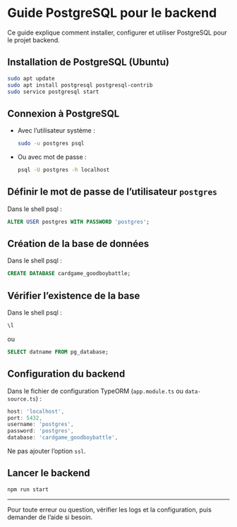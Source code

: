 # Guide PostgreSQL pour le backend

Ce guide explique comment installer, configurer et utiliser PostgreSQL pour le projet backend.

## Installation de PostgreSQL (Ubuntu)

```bash
sudo apt update
sudo apt install postgresql postgresql-contrib
sudo service postgresql start
```

## Connexion à PostgreSQL

- Avec l’utilisateur système :
  ```bash
  sudo -u postgres psql
  ```
- Ou avec mot de passe :
  ```bash
  psql -U postgres -h localhost
  ```

## Définir le mot de passe de l’utilisateur `postgres`

Dans le shell psql :
```sql
ALTER USER postgres WITH PASSWORD 'postgres';
```

## Création de la base de données

Dans le shell psql :
```sql
CREATE DATABASE cardgame_goodboybattle;
```

## Vérifier l’existence de la base

Dans le shell psql :
```sql
\l
```
ou
```sql
SELECT datname FROM pg_database;
```

## Configuration du backend

Dans le fichier de configuration TypeORM (`app.module.ts` ou `data-source.ts`) :
```js
host: 'localhost',
port: 5432,
username: 'postgres',
password: 'postgres',
database: 'cardgame_goodboybattle',
```
Ne pas ajouter l’option `ssl`.

## Lancer le backend

```bash
npm run start
```

---

Pour toute erreur ou question, vérifier les logs et la configuration, puis demander de l’aide si besoin.
